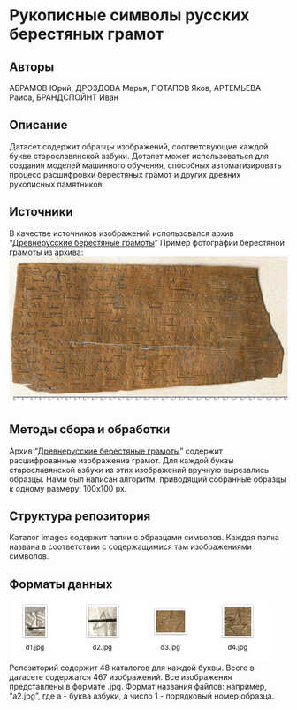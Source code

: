 # Рукописные символы русских берестяных грамот

## Авторы
АБРАМОВ Юрий, ДРОЗДОВА Марья, ПОТАПОВ Яков, АРТЕМЬЕВА Раиса, БРАНДСПОЙНТ Иван

## Описание
Датасет содержит образцы изображений, соответсвующие каждой букве старославянской азбуки. Дотаяет может использоваться для создания моделей машинного обучения, способных автоматизировать процесс расшифровки берестяных грамот и других древних рукописных памятников.

## Источники
В качестве источников изображений использовался архив “[Древнерусские берестяные грамоты](http://gramoty.ru/birchbark/)”
Пример фотографии берестяной грамоты из архива: 
![](src/gramota.jpeg)

## Методы сбора и обработки
Архив  “[Древнерусские берестяные грамоты](http://gramoty.ru/birchbark/)” содержит расшифрованные изображение грамот. Для каждой буквы старославянской азбуки из этих изображений вручную вырезались образцы. Нами был написан алгоритм, приводящий собранные образцы к одному размеру: 100x100 px.

## Структура репозитория
Каталог images содержит папки с образцами символов. Каждая папка названа в соответствии с содержащимися там изображениями символов.

## Форматы данных
![](src/sample.png)
Репозиторий содержит 48 каталогов для каждой буквы. Всего в датасете содержатся 467 изображений. 
Все изображения представлены в формате .jpg. 
Формат названия файлов: например, “a2.jpg”, где a - буква азбуки, а число 1 - порядковый номер образца.